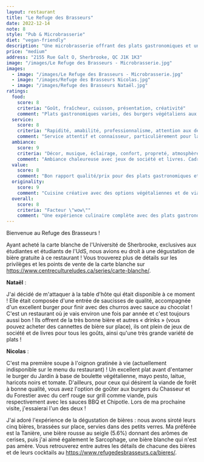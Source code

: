 ```yaml
---
layout: restaurant
title: "Le Refuge des Brasseurs"
date: 2022-12-14
note: 8
style: "Pub & Microbrasserie"
diet: "vegan-friendly"
description: "Une microbrasserie offrant des plats gastronomiques et une sélection impressionnante de bières artisanales"
price: "medium"
address: "2155 Rue Galt O, Sherbrooke, QC J1K 1K3"
image: "/images/Le Refuge des Brasseurs - Microbrasserie.jpg"
images:
  - image: "/images/Le Refuge des Brasseurs - Microbrasserie.jpg"
  - image: "/images/Refuge des Brasseurs Nicolas.jpg"
  - image: "/images/Refuge des Brasseurs Nataël.jpg"
ratings:
  food:
    score: 8
    criteria: "Goût, fraîcheur, cuisson, présentation, créativité"
    comment: "Plats gastronomiques variés, des burgers végétaliens aux options de viande de forêt. Excellente qualité des ingrédients."
  service:
    score: 8
    criteria: "Rapidité, amabilité, professionnalisme, attention aux détails"
    comment: "Service attentif et connaisseur, particulièrement pour la dégustation de bières."
  ambiance:
    score: 9
    criteria: "Décor, musique, éclairage, confort, propreté, atmosphère générale"
    comment: "Ambiance chaleureuse avec jeux de société et livres. Cadre parfait pour déguster des bières artisanales."
  value:
    score: 8
    comment: "Bon rapport qualité/prix pour des plats gastronomiques et des bières artisanales."
  originality:
    score: 9
    comment: "Cuisine créative avec des options végétaliennes et de viande de forêt, accompagnée de bières brassées sur place."
  overall:
    score: 8
    criteria: "Facteur \"wow\""
    comment: "Une expérience culinaire complète avec des plats gastronomiques et des bières artisanales."
---
```


Bienvenue au Refuge des Brasseurs !

Ayant acheté la carte blanche de l'Université de Sherbrooke, exclusives aux étudiantes et étudiants de l'UdS, nous avions eu droit à une dégustation de bière gratuite à ce restaurant ! Vous trouverez plus de détails sur les privilèges et les points de vente de la carte blanche sur https://www.centrecultureludes.ca/series/carte-blanche/.

**Nataël** :

J'ai décidé de m'attaquer à la table d'hôte qui était disponible à ce moment ! Elle était composée d'une entrée de saucisses de qualité, accompagnée d'un excellent burger pour finir avec des churros avec sauce au chocolat ! C'est un restaurant où je vais environ une fois par année et c'est toujours aussi bon ! Ils offrent de la très bonne bière et autres « drinks » (vous pouvez acheter des cannettes de bière sur place), ils ont plein de jeux de société et de livres pour tous les goûts, ainsi qu'une très grande variété de plats !

**Nicolas** :

C'est ma première soupe à l'oignon gratinée à vie (actuellement indisponible sur le menu du restaurant) ! Un excellent plat avant d'entamer le burger du Jardin à base de boulette végétalienne, mayo pesto, laitue, haricots noirs et tomate. D'ailleurs, pour ceux qui désirent la viande de forêt à bonne qualité, vous avez l'option de goûter aux burgers du Chasseur et du Forestier avec du cerf rouge sur grill comme viande, puis respectivement avec les sauces BBQ et Chipotle. Lors de ma prochaine visite, j'essaierai l'un des deux !

J'ai adoré l'expérience de la dégustation de bières : nous avons siroté leurs cinq bières, brassées sur place, servies dans des petits verres. Ma préférée est la Tanière, une bière rousse au seigle (5.6%) donnant des arômes de cerises, puis j'ai aimé également le Sarcophage, une bière blanche qui n'est pas amère. Vous retrouverez entre autres les détails de chacune des bières et de leurs cocktails au https://www.refugedesbrasseurs.ca/bieres/. 